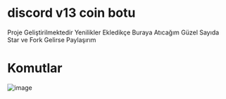 # discord v13 coin botu
Proje Geliştirilmektedir Yenilikler Ekledikçe Buraya Atıcağım
Güzel Sayıda Star ve Fork Gelirse Paylaşırım

# Komutlar
![image](https://media.discordapp.net/attachments/949237124119543859/980826000776634458/Screenshot_2022-05-30-16-32-17-29_40deb401b9ffe8e1df2f1cc5ba480b12.jpg)

